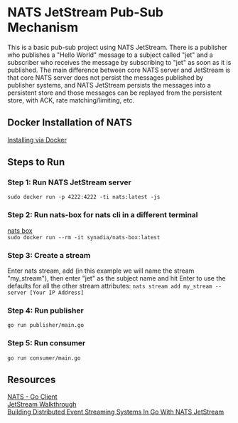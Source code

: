 # NATS JetStream Pub-Sub Mechanism
This is a basic pub-sub project using NATS JetStream. There is a publisher who publishes a "Hello World" message to a subject called "jet" and a subscriber who receives the message by subscribing to "jet" as soon as it is published. The main difference between core NATS server and JetStream is that core NATS server does not persist the messages published by publisher systems, and NATS JetStream persists the messages into a persistent store and those messages can be replayed from the persistent store, with ACK, rate matching/limiting, etc.

## Docker Installation of NATS
[Installing via Docker](https://docs.nats.io/running-a-nats-service/introduction/installation#installing-via-docker)

## Steps to Run

### Step 1: Run NATS JetStream server
```sudo docker run -p 4222:4222 -ti nats:latest -js```

### Step 2: Run nats-box for nats cli in a different terminal
[nats box](https://github.com/nats-io/nats-box)  
```sudo docker run --rm -it synadia/nats-box:latest```

### Step 3: Create a stream
Enter nats stream, add <Stream name> (in this example we will name the stream "my_stream"), then enter "jet" as the subject name and hit Enter to use the defaults for all the other stream attributes:
```nats stream add my_stream --server [Your IP Address]```

### Step 4: Run publisher
```go run publisher/main.go```

### Step 5: Run consumer
```go run consumer/main.go```

## Resources
[NATS - Go Client](https://github.com/nats-io/nats.go)  
[JetStream Walkthrough](https://docs.nats.io/nats-concepts/jetstream/js_walkthrough)  
[Building Distributed Event Streaming Systems In Go With NATS JetStream](https://shijuvar.medium.com/building-distributed-event-streaming-systems-in-go-with-nats-jetstream-3938e6dc7a13)